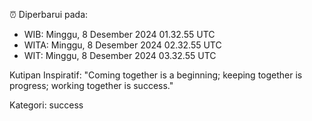 ⏰ Diperbarui pada:
- WIB: Minggu, 8 Desember 2024 01.32.55 UTC
- WITA: Minggu, 8 Desember 2024 02.32.55 UTC
- WIT: Minggu, 8 Desember 2024 03.32.55 UTC

Kutipan Inspiratif:
"Coming together is a beginning; keeping together is progress; working together is success."


Kategori: success

